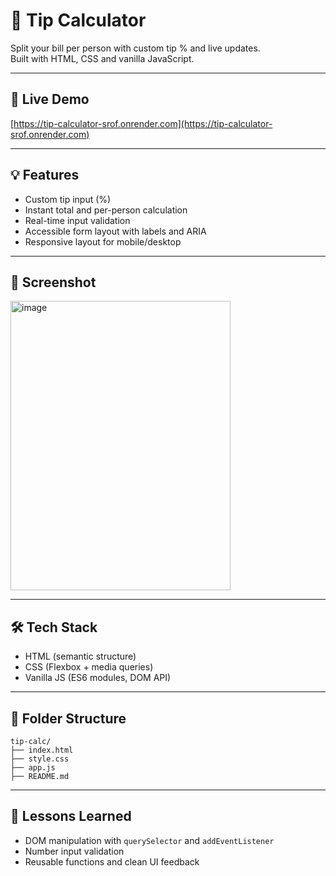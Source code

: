 # 🧮 Tip Calculator

Split your bill per person with custom tip % and live updates.  
Built with HTML, CSS and vanilla JavaScript.

---

## 🚀 Live Demo  
[https://tip-calculator-srof.onrender.com](https://tip-calculator-srof.onrender.com)


---

## 💡 Features
- Custom tip input (%)
- Instant total and per-person calculation
- Real-time input validation
- Accessible form layout with labels and ARIA
- Responsive layout for mobile/desktop

---

## 📸 Screenshot  
<img width="352" height="463" alt="image" src="https://github.com/user-attachments/assets/2ecf6bce-f066-4726-8a8d-67e5d740755f" />


---

## 🛠️ Tech Stack
- HTML (semantic structure)
- CSS (Flexbox + media queries)
- Vanilla JS (ES6 modules, DOM API)

---

## 📂 Folder Structure

```text
tip-calc/
├── index.html
├── style.css
├── app.js
├── README.md
```


---

## 🧠 Lessons Learned
- DOM manipulation with `querySelector` and `addEventListener`
- Number input validation
- Reusable functions and clean UI feedback










